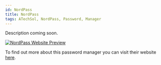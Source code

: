 ```yaml
---
id: NordPass
title: NordPass
tags: ATechSol, NordPass, Password, Manager
---
```


Description coming soon.

[<img alt="NordPass Website Preview" src="/img/NordVPN.png" />](https://nordpass.com/)

To find out more about this password manager you can visit their website [here](https://nordpass.com/).